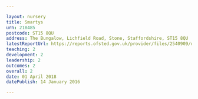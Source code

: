 ```yaml
---

layout: nursery
title: Smartys
urn: 218485
postcode: ST15 8QU
address: The Bungalow, Lichfield Road, Stone, Staffordshire, ST15 8QU
latestReportUrl: https://reports.ofsted.gov.uk/provider/files/2540909/urn/218485.pdf
teaching: 2
development: 2
leadership: 2
outcomes: 2
overall: 2
date: 01 April 2018 
datePublish: 14 January 2016

---
```

